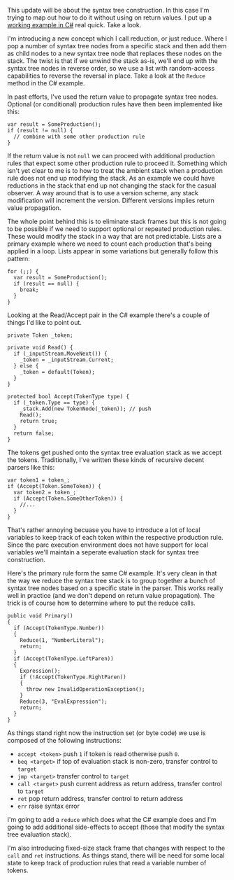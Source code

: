 
This update will be about the syntax tree construction. In this case I'm trying to map out how to do it without using on return values. I put up a [working example in C#](https://gist.github.com/leidegre/12ecb24e588f97954762) real quick. Take a look.

I'm introducing a new concept which I call reduction, or just reduce. Where I pop a number of syntax tree nodes from a specific stack and then add them as child nodes to a new syntax tree node that replaces these nodes on the stack. The twist is that if we unwind the stack as-is, we'll end up with the syntax tree nodes in reverse order, so we use a list with random-access capabilities to reverse the reversal in place. Take a look at the `Reduce` method in the C# example.

In past efforts, I've used the return value to propagate syntax tree nodes. Optional (or conditional) production rules have then been implemented like this:

    var result = SomeProduction();
    if (result != null) {
      // combine with some other production rule
    }
    
If the return value is not `null` we can proceed with additional production rules that expect some other production rule to proceed it. Something which isn't yet clear to me is to how to treat the ambient stack when a production rule does not end up modifying the stack. As an example we could have reductions in the stack that end up not changing the stack for the casual observer. A way around that is to use a version scheme, any stack modification will increment the version. Different versions implies return value propagation.

The whole point behind this is to eliminate stack frames but this is not going to be possible if we need to support optional or repeated production rules. These would modify the stack in a way that are not predictable. Lists are a primary example where we need to count each production that's being applied in a loop. Lists appear in some variations but generally follow this pattern:

    for (;;) {
      var result = SomeProduction();
      if (result == null) {
        break;
      }
    }
    
Looking at the Read/Accept pair in the C# example there's a couple of things I'd like to point out.

    private Token _token;

    private void Read() {
      if (_inputStream.MoveNext()) {
        _token = _inputStream.Current;
      } else {
        _token = default(Token);
      }
    }

    protected bool Accept(TokenType type) {
      if (_token.Type == type) {
        _stack.Add(new TokenNode(_token)); // push
        Read();
        return true;
      }
      return false;
    }
  
The tokens get pushed onto the syntax tree evaluation stack as we accept the tokens. Traditionally, I've written these kinds of recursive decent parsers like this:

    var token1 = token_;
    if (Accept(Token.SomeToken)) {
      var token2 = token_;
      if (Accept(Token.SomeOtherToken)) {
        //...
      }
    }
    
That's rather annoying becuase you have to introduce a lot of local variables to keep track of each token within the respective production rule. Since the parc execution environment does not have support for local variables we'll maintain a seperate evaluation stack for syntax tree construction.

Here's the primary rule form the same C# example. It's very clean in that the way we reduce the syntax tree stack is to group together a bunch of syntax tree nodes based on a specific state in the parser. This works really well in practice (and we don't depend on return value propagation). The trick is of course how to determine where to put the reduce calls.

    public void Primary()
    {
      if (Accept(TokenType.Number))
      {
        Reduce(1, "NumberLiteral");
        return;
      }
      if (Accept(TokenType.LeftParen))
      {
        Expression();
        if (!Accept(TokenType.RightParen))
        {
          throw new InvalidOperationException();
        }
        Reduce(3, "EvalExpression");
        return;
      }
    }

As things stand right now the instruction set (or byte code) we use is composed of the following instructions:

- `accept <token>` push `1` if token is read otherwise push `0`.
- `beq <target>` if top of evaluation stack is non-zero, transfer control to `target`
- `jmp <target>` transfer control to `target`
- `call <target>` push current address as return address, transfer control to `target`
- `ret` pop return address, transfer control to return address
- `err` raise syntax error

I'm going to add a `reduce` which does what the C# example does and I'm going to add additional side-effects to accept (those that modify the syntax tree evaluation stack).

I'm also introducing fixed-size stack frame that changes with respect to the `call` and `ret` instructions. As things stand, there will be need for some local state to keep track of production rules that read a variable number of tokens.
